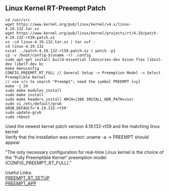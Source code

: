 ## Linux Kernel RT-Preempt Patch

``` 
cd /usr/src
wget https://www.kernel.org/pub/linux/kernel/v4.x/linux-4.19.132.tar.xz
wget https://www.kernel.org/pub/linux/kernel/projects/rt/4.19/patch-4.19.132-rt59.patch.xz
xz -cd linux-4.19.132.tar.xz | tar xvf -
cd linux-4.19.132
xzcat ../patch-4.19.132-rt59.patch.xz | patch -p1
cp -v /boot/config-$(uname -r) .config
sudo apt-get install build-essential libncurses-dev bison flex libssl-dev libelf-dev bc
make menuconfig
CONFIG_PREEMPT_RT_FULL // General Setup -> Preemption Model -> Select Preemptible Kernel
// use </> to search "Preempt"; need the symbol PREEMPT [=y]
make -j 24
sudo make modules_install
sudo make install
sudo make headers_install ARCH=i386 INSTALL_HDR_PATH=/usr
sudo vi /etc/default/grub
GRUB_DEFAULT='4.19.132-rt59'
sudo update-grub
sudo reboot
```

Used the newest kernel patch version 4.19.132-rt59 and the matching linux kernel  
Verify that the installation was correct: uname -a -> PREEMPT should appear  

"The only necessary configuration for real-time Linux kernel is the choice of the “Fully Preemptible Kernel” preemption model (CONFIG_PREEMPT_RT_FULL)."  

Useful Links:  
[PREEMPT_RT_SETUP](https://wiki.linuxfoundation.org/realtime/documentation/howto/applications/preemptrt_setup)  
[PREEMPT_APP](https://wiki.linuxfoundation.org/realtime/documentation/howto/applications/application_base)  
